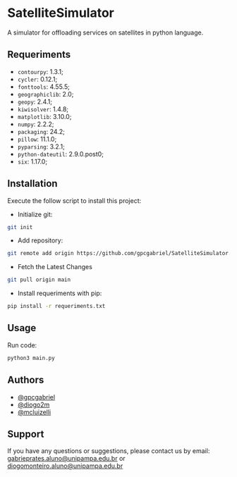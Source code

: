 
# SatelliteSimulator
A simulator for offloading services on satellites in python language.


## Requeriments
- `contourpy`: 1.3.1;
- `cycler`: 0.12.1;
- `fonttools`: 4.55.5;
- `geographiclib`: 2.0;
- `geopy`: 2.4.1;
- `kiwisolver`: 1.4.8;
- `matplotlib`: 3.10.0;
- `numpy`: 2.2.2;
- `packaging`: 24.2;
- `pillow`: 11.1.0;
- `pyparsing`: 3.2.1;
- `python-dateutil`: 2.9.0.post0;
- `six`: 1.17.0;

## Installation
Execute the follow script to install this project:

- Initialize git:
```bash
git init
```

- Add repository:
```bash
git remote add origin https://github.com/gpcgabriel/SatelliteSimulator.git
```

- Fetch the Latest Changes
```bash
git pull origin main
```

- Install requeriments with pip:
```bash
pip install -r requeriments.txt
```
## Usage
Run code:
```bash
python3 main.py
```

## Authors
- [@gpcgabriel](https://www.github.com/gpcgabriel)
- [@diogo2m](https://www.github.com/diogo2m)
- [@mcluizelli](https://www.github.com/mcluizelli)

## Support
If you have any questions or suggestions, please contact us by email: gabrieprates.aluno@unipampa.edu.br or diogomonteiro.aluno@unipampa.edu.br
